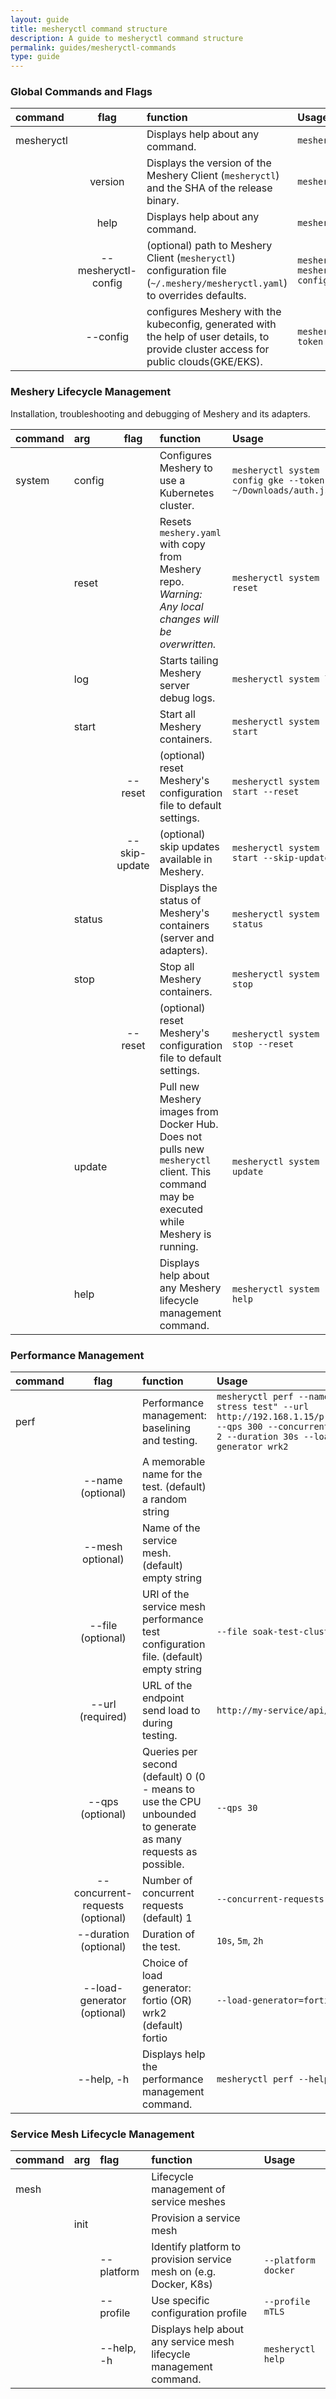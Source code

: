 ```yaml
---
layout: guide
title: mesheryctl command structure
description: A guide to mesheryctl command structure
permalink: guides/mesheryctl-commands
type: guide
---
```


### Global Commands and Flags

| command    |        flag         | function                                                                                                                               | Usage                                                                   |
| :--------- | :-----------------: | :------------------------------------------------------------------------------------------------------------------------------------- | :---------------------------------------------------------------------- |
| mesheryctl |                     | Displays help about any command.                                                                                                       | `mesheryctl`                                                            |
|            |       version       | Displays the version of the Meshery Client (`mesheryctl`) and the SHA of the release binary.                                           | `mesheryctl system version`                                             |
|            |        help         | Displays help about any command.                                                                                                       | `mesheryctl --help`                                                     |
|            | --mesheryctl-config | (optional) path to Meshery Client (`mesheryctl`) configuration file (`~/.meshery/mesheryctl.yaml`) to overrides defaults.              | `mesheryctl perf <args> --mesheryctl-config=~/.meshery/mesheryctl.yaml` |
|            |      --config       | configures Meshery with the kubeconfig, generated with the help of user details, to provide cluster access for public clouds(GKE/EKS). | `mesheryctl system config gke --token "PATH TO TOKEN"`                  |

### Meshery Lifecycle Management

Installation, troubleshooting and debugging of Meshery and its adapters.

| command | arg    |     flag      | function                                                                                                                                | Usage                                                        |
| :------ | :----- | :-----------: | :-------------------------------------------------------------------------------------------------------------------------------------- | :----------------------------------------------------------- |
| system  | config |               | Configures Meshery to use a Kubernetes cluster.                                                                                         | `mesheryctl system config gke --token ~/Downloads/auth.json` |
|         | reset  |               | Resets `meshery.yaml` with copy from Meshery repo. _Warning: Any local changes will be overwritten._                                    | `mesheryctl system reset`                                    |
|         | log    |               | Starts tailing Meshery server debug logs.                                                                                               | `mesheryctl system log`                                      |
|         | start  |               | Start all Meshery containers.                                                                                                           | `mesheryctl system start`                                    |
|         |        |    --reset    | (optional) reset Meshery's configuration file to default settings.                                                                      | `mesheryctl system start --reset`                            |
|         |        | --skip-update | (optional) skip updates available in Meshery.                                                                                           | `mesheryctl system start --skip-update`                      |
|         | status |               | Displays the status of Meshery's containers (server and adapters).                                                                      | `mesheryctl system status`                                   |
|         | stop   |               | Stop all Meshery containers.                                                                                                            | `mesheryctl system stop`                                     |
|         |        |    --reset    | (optional) reset Meshery's configuration file to default settings.                                                                      | `mesheryctl system stop --reset`                             |
|         | update |               | Pull new Meshery images from Docker Hub. Does not pulls new `mesheryctl` client. This command may be executed while Meshery is running. | `mesheryctl system update`                                   |
|         | help   |               | Displays help about any Meshery lifecycle management command.                                                                           | `mesheryctl system --help`                                   |

### Performance Management

| command |               flag               | function                                                                                                     | Usage                                                                                                                                                       |
| :------ | :------------------------------: | :----------------------------------------------------------------------------------------------------------- | :---------------------------------------------------------------------------------------------------------------------------------------------------------- |
| perf    |                                  | Performance management: baselining and testing.                                                              | `mesheryctl perf --name "a quick stress test" --url http://192.168.1.15/productpage --qps 300 --concurrent-requests 2 --duration 30s --load-generator wrk2` |
|         |        --name (optional)         | A memorable name for the test. (default) a random string                                                     |                                                                                                                                                             |
|         |         --mesh optional)         | Name of the service mesh. (default) empty string                                                             |                                                                                                                                                             |
|         |        --file (optional)         | URI of the service mesh performance test configuration file. (default) empty string                          | `--file soak-test-clusterA.yaml`                                                                                                                            |
|         |         --url (required)         | URL of the endpoint send load to during testing.                                                             | `http://my-service/api/v1/test`                                                                                                                             |
|         |         --qps (optional)         | Queries per second (default) 0 (0 - means to use the CPU unbounded to generate as many requests as possible. | `--qps 30`                                                                                                                                                  |
|         | --concurrent-requests (optional) | Number of concurrent requests (default) 1                                                                    | `--concurrent-requests 10`                                                                                                                                  |
|         |      --duration (optional)       | Duration of the test.                                                                                        | `10s`, `5m`, `2h`                                                                                                                                           |
|         |   --load-generator (optional)    | Choice of load generator: fortio (OR) wrk2 (default) fortio                                                  | `--load-generator=fortio`                                                                                                                                   |
|         |            --help, -h            | Displays help the performance management command.                                                            | `mesheryctl perf --help`                                                                                                                                    |

### Service Mesh Lifecycle Management

| command | arg  | flag       | function                                                           | Usage               |
| :------ | :--- | :--------- | :----------------------------------------------------------------- | :------------------ |
| mesh    |      |            | Lifecycle management of service meshes                             |                     |
|         | init |            | Provision a service mesh                                           |                     |
|         |      | --platform | Identify platform to provision service mesh on (e.g. Docker, K8s)  | `--platform docker` |
|         |      | --profile  | Use specific configuration profile                                 | `--profile mTLS`    |
|         |      | --help, -h | Displays help about any service mesh lifecycle management command. | `mesheryctl help`   |
